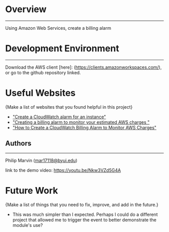 # Overview
---
Using Amazon Web Services, create a billing alarm


# Development Environment
---
Download the AWS client [here]: (https://clients.amazonworkspaces.com/), or go to the github repository linked.

# Useful Websites

{Make a list of websites that you found helpful in this project}
* ["Create a CloudWatch alarm for an instance"](https://docs.aws.amazon.com/AWSEC2/latest/UserGuide/using-cloudwatch-createalarm.html)
* ["Creating a billing alarm to monitor your estimated AWS charges "](https://docs.aws.amazon.com/AmazonCloudWatch/latest/monitoring/monitor_estimated_charges_with_cloudwatch.html#turning_on_billing_metrics)
* ["How to Create a CloudWatch Billing Alarm to Monitor AWS Charges"](https://www.youtube.com/watch?v=cHFhLUTqqEs)

## Authors
---
Philip Marvin (mar17118@byui.edu)

link to the demo video:
https://youtu.be/Nkw3VZd5G4A



# Future Work

{Make a list of things that you need to fix, improve, and add in the future.}
* This was much simpler than I expected.  Perhaps I could do a different project that allowed me to trigger the event to better demonstrate the module's use?